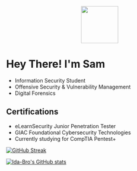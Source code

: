 <div id="header" align="center">
  <img src="https://media.giphy.com/media/WFZvB7VIXBgiz3oDXE/giphy.gif" width="100"/>
</div>

# Hey There! I'm Sam
- Information Security Student
- Offensive Security & Vulnerability Management
- Digital Forensics

## Certifications
- eLearnSecurity Junior Penetration Tester
- GIAC Foundational Cybersecurity Technologies
- Currently studying for CompTIA Pentest+


[![GitHub Streak](http://github-readme-streak-stats.herokuapp.com?user=ida-bro&theme=dark&background=000000)](https://git.io/streak-stats)

[![Ida-Bro's GitHub stats](https://github-readme-stats.vercel.app/api?username=ida-bro)](https://github.com/ida-bro)
